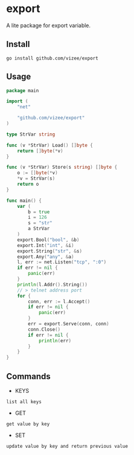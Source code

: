 # export

A lite package for export variable.

## Install

```text
go install github.com/vizee/export
```

## Usage

```go
package main

import (
    "net"

    "github.com/vizee/export"
)

type StrVar string

func (v *StrVar) Load() []byte {
    return []byte(*v)
}

func (v *StrVar) Store(s string) []byte {
    o := []byte(*v)
    *v = StrVar(s)
    return o
}

func main() {
    var (
        b = true
        i = 126
        s = "str"
        a StrVar
    )
    export.Bool("bool", &b)
    export.Int("int", &i)
    export.String("str", &s)
    export.Any("any", &a)
    l, err := net.Listen("tcp", ":0")
    if err != nil {
        panic(err)
    }
    println(l.Addr().String())
    // > telnet address port
    for {
        conn, err := l.Accept()
        if err != nil {
            panic(err)
        }
        err = export.Serve(conn, conn)
        conn.Close()
        if err != nil {
            println(err)
        }
    }
}
```

## Commands

* KEYS
```text
list all keys
```

* GET <key>
```text
get value by key
```

* SET <key> <value>
```text
update value by key and return previous value
```
